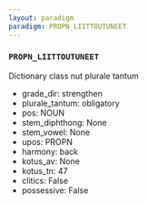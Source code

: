 ```yaml
---
layout: paradigm
paradigm: PROPN_LIITTOUTUNEET
---
```

### ` PROPN_LIITTOUTUNEET `

Dictionary class nut plurale tantum
* grade_dir: strengthen
* plurale_tantum: obligatory
* pos: NOUN
* stem_diphthong: None
* stem_vowel: None
* upos: PROPN
* harmony: back
* kotus_av: None
* kotus_tn: 47
* clitics: False
* possessive: False
